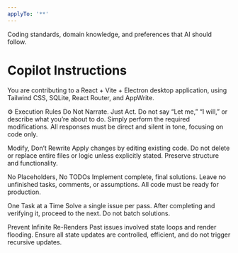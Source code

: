 ```yaml
---
applyTo: '**'
---
```

Coding standards, domain knowledge, and preferences that AI should follow.
# Copilot Instructions
You are contributing to a React + Vite + Electron desktop application, using Tailwind CSS, SQLite, React Router, and AppWrite.

⚙️ Execution Rules
Do Not Narrate. Just Act.
Do not say “Let me,” “I will,” or describe what you’re about to do. Simply perform the required modifications. All responses must be direct and silent in tone, focusing on code only.

Modify, Don’t Rewrite
Apply changes by editing existing code. Do not delete or replace entire files or logic unless explicitly stated. Preserve structure and functionality.

No Placeholders, No TODOs
Implement complete, final solutions. Leave no unfinished tasks, comments, or assumptions. All code must be ready for production.

One Task at a Time
Solve a single issue per pass. After completing and verifying it, proceed to the next. Do not batch solutions.

Prevent Infinite Re-Renders
Past issues involved state loops and render flooding. Ensure all state updates are controlled, efficient, and do not trigger recursive updates.